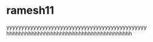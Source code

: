 # ramesh11
yyyyyyyyyyyyyyyyyyyyyyyyyyyyyyyyyyyyyyyyyyyyyyy
hhhhhhhhhhhhhhhhhhhhhhhhhhhhhhhhhhhhhhhh





